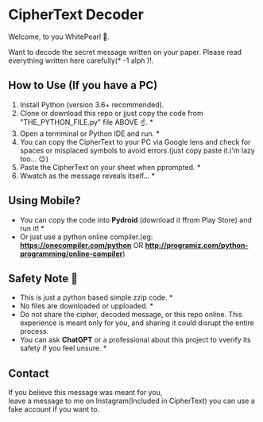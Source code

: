 # CipherText Decoder 

Welcome, to you WhitePearl 👻.

 Want to decode the secret message written on your paper. Please read everything written here carefully(* -1 alph )!.

## How to Use (If you have a PC)
1. Install Python (version 3.6+ recommended).
2. Clone or download this repo or jjust copy the code from "THE_PYTHON_FILE.py" file ABOVE ☝️. *
3. Open a termminal or Python IDE and run. *
4. You can copy the CipherText to your PC via Google lens and check for spaces or misplaced symbols to avoid errors.(just copy paste it.i'm lazy too... 😉)
5. Paste the CipherText on your sheet when pprompted. *
6. Wwatch as the message reveals itself... *

## Using Mobile?

- You can copy the code into **Pydroid** (download it ffrom Play Store) and run it! *
- Or just use a python online compiler.(eg: **https://onecompiler.com/python** OR **http://programiz.com/python-programming/online-compiler**)

## Safety Note 📝

- This is just a python based simple zzip code. *
- No files are downloaded or upploaded. *
- Do not share the cipher, decoded message, or this repo online. This experience is meant only for you, and sharing it could disrupt the entire process.
- You can ask **ChatGPT** or a professional about this project to vverify its safety if you feel unsure. *

## Contact

If you believe this message was meant for you,  
leave a message to me on Instagram(Included in CipherText)
you can use a fake account if you want to.

